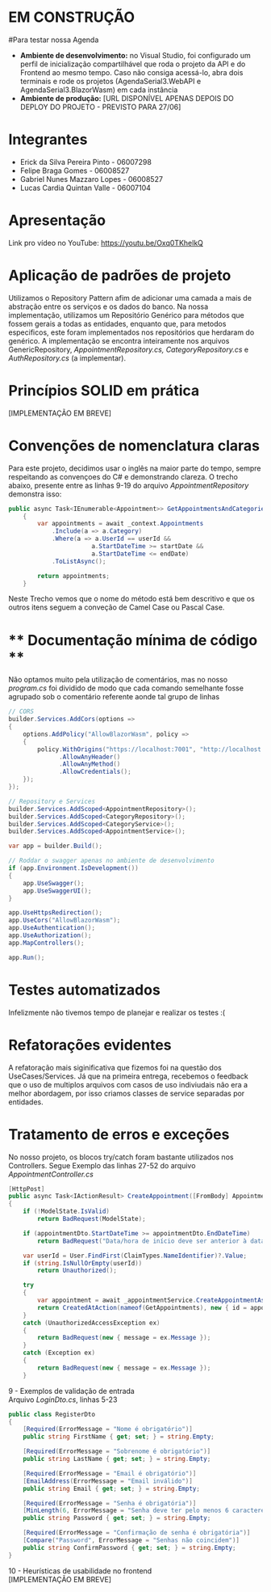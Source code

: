 # EM CONSTRUÇÃO

#Para testar nossa Agenda
- **Ambiente de desenvolvimento:** no Visual Studio, foi configurado um perfil de inicialização compartilhável que roda o projeto da API e do Frontend ao mesmo tempo. Caso não consiga acessá-lo, abra dois terminais e rode os projetos (AgendaSerial3.WebAPI e AgendaSerial3.BlazorWasm) em cada instância
- **Ambiente de produção:** [URL DISPONÍVEL APENAS DEPOIS DO DEPLOY DO PROJETO - PREVISTO PARA 27/06]

# Integrantes
- Erick da Silva Pereira Pinto - 06007298
- Felipe Braga Gomes - 06008527
- Gabriel Nunes Mazzaro Lopes - 06008527
- Lucas Cardia Quintan Valle - 06007104

# Apresentação
Link pro vídeo no YouTube: https://youtu.be/Oxq0TKhelkQ

# Aplicação de padrões de projeto
Utilizamos o Repository Pattern afim de adicionar uma camada a mais de abstração entre os serviços e os dados do banco.  Na nossa implementação, utilizamos um Repositório Genérico para métodos que fossem gerais a todas as entidades, enquanto que, para metodos especificos, este foram implementados nos repositórios que herdaram do genérico. A implementação se encontra inteiramente nos arquivos GenericRepository, *AppointmentRepository.cs, CategoryRepository.cs* e *AuthRepository.cs* (a implementar). 


# Princípios SOLID em prática 
[IMPLEMENTAÇÃO EM BREVE]



# Convenções de nomenclatura claras 
Para este projeto, decidimos usar o inglês na maior parte do tempo, sempre respeitando as convençoes do C# e demonstrando clareza. O trecho abaixo, presente entre as linhas 9-19 do arquivo *AppointmentRepository* demonstra isso:
```csharp
public async Task<IEnumerable<Appointment>> GetAppointmentsAndCategoriesByUserIdAndDatesAsync(string userId, DateTime startDate, DateTime endDate)
    {
        var appointments = await _context.Appointments
            .Include(a => a.Category)
            .Where(a => a.UserId == userId &&
                       a.StartDateTime >= startDate &&
                       a.StartDateTime <= endDate)
            .ToListAsync();

        return appointments;
    }
```
Neste Trecho vemos que o nome do método está bem descritivo e que os outros itens seguem a conveção de Camel Case ou Pascal Case. 

# ** Documentação mínima de código  **
Não optamos muito pela utilização de comentários, mas no nosso *program.cs* foi dividido de modo que cada comando semelhante fosse agrupado sob o comentário referente aonde tal grupo de linhas 
```csharp
// CORS
builder.Services.AddCors(options =>
{
    options.AddPolicy("AllowBlazorWasm", policy =>
    {
        policy.WithOrigins("https://localhost:7001", "http://localhost:5001")
              .AllowAnyHeader()
              .AllowAnyMethod()
              .AllowCredentials();
    });
});

// Repository e Services
builder.Services.AddScoped<AppointmentRepository>();
builder.Services.AddScoped<CategoryRepository>();
builder.Services.AddScoped<CategoryService>();
builder.Services.AddScoped<AppointmentService>();

var app = builder.Build();

// Roddar o swagger apenas no ambiente de desenvolvimento
if (app.Environment.IsDevelopment())
{
    app.UseSwagger();
    app.UseSwaggerUI();
}

app.UseHttpsRedirection();
app.UseCors("AllowBlazorWasm");
app.UseAuthentication();
app.UseAuthorization();
app.MapControllers();

app.Run();
```

# Testes automatizados 
Infelizmente não tivemos tempo de planejar e realizar os testes :(

# Refatorações evidentes
A refatoração mais siginificativa que fizemos foi na questão dos UseCases/Services. Já que na primeira entrega, recebemos o feedback que o uso de multiplos arquivos com casos de uso indiviudais não era a melhor abordagem, por isso criamos classes de service separadas por entidades.

# Tratamento de erros e exceções  
No nosso projeto, os blocos try/catch foram bastante utilizados nos Controllers. Segue Exemplo das linhas 27-52 do arquivo *AppointmentController.cs*
```csharp
[HttpPost]
public async Task<IActionResult> CreateAppointment([FromBody] AppointmentDto appointmentDto)
{
    if (!ModelState.IsValid)
        return BadRequest(ModelState);

    if (appointmentDto.StartDateTime >= appointmentDto.EndDateTime)
        return BadRequest("Data/hora de início deve ser anterior à data/hora de fim");

    var userId = User.FindFirst(ClaimTypes.NameIdentifier)?.Value;
    if (string.IsNullOrEmpty(userId))
        return Unauthorized();

    try
    {
        var appointment = await _appointmentService.CreateAppointmentAsync(appointmentDto, userId);
        return CreatedAtAction(nameof(GetAppointments), new { id = appointment.Id }, appointment);
    }
    catch (UnauthorizedAccessException ex)
    {
        return BadRequest(new { message = ex.Message });
    }
    catch (Exception ex)
    {
        return BadRequest(new { message = ex.Message });
    }
```

9 - Exemplos de validação de entrada  
Arquivo *LoginDto.cs*, linhas 5-23
```csharp
public class RegisterDto
{
    [Required(ErrorMessage = "Nome é obrigatório")]
    public string FirstName { get; set; } = string.Empty;

    [Required(ErrorMessage = "Sobrenome é obrigatório")]
    public string LastName { get; set; } = string.Empty;

    [Required(ErrorMessage = "Email é obrigatório")]
    [EmailAddress(ErrorMessage = "Email inválido")]
    public string Email { get; set; } = string.Empty;

    [Required(ErrorMessage = "Senha é obrigatória")]
    [MinLength(6, ErrorMessage = "Senha deve ter pelo menos 6 caracteres")]
    public string Password { get; set; } = string.Empty;

    [Required(ErrorMessage = "Confirmação de senha é obrigatória")]
    [Compare("Password", ErrorMessage = "Senhas não coincidem")]
    public string ConfirmPassword { get; set; } = string.Empty;
}
```

10 - Heurísticas de usabilidade no frontend  
[IMPLEMENTAÇÃO EM BREVE]
